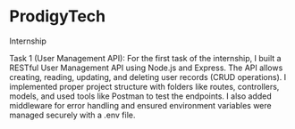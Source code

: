 # ProdigyTech
Internship

Task 1 (User Management API):
For the first task of the internship, I built a RESTful User Management API using Node.js and Express. The API allows creating, reading, updating, and deleting user records (CRUD operations). I implemented proper project structure with folders like routes, controllers, models, and used tools like Postman to test the endpoints. I also added middleware for error handling and ensured environment variables were managed securely with a .env file.
